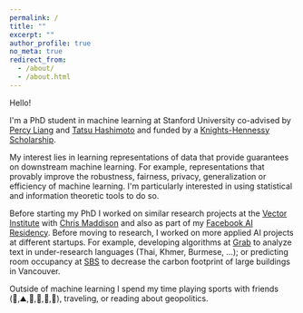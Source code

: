 ```yaml
---
permalink: /
title: ""
excerpt: ""
author_profile: true
no_meta: true
redirect_from: 
  - /about/
  - /about.html
---
```


Hello!

I'm a PhD student in machine learning at Stanford University co-advised by [Percy Liang](https://cs.stanford.edu/~pliang/) and [Tatsu Hashimoto](https://thashim.github.io/) and funded by a [Knights-Hennessy Scholarship](https://knight-hennessy.stanford.edu/). 

My interest lies in learning representations of data that provide guarantees on downstream machine learning. For example, representations that provably improve the robustness, fairness, privacy, generalization or efficiency of machine learning. I'm particularly interested in using statistical and information theoretic tools to do so.

Before starting my PhD I worked on similar research projects at the [Vector Institute](https://vectorinstitute.ai/) with [Chris Maddison](https://www.cs.toronto.edu/~cmaddis/) and also as part of my [Facebook AI Residency](https://research.fb.com/programs/facebook-ai-residency-program/). Before moving to research, I worked on more applied AI projects at different startups. For example, developing algorithms at [Grab](https://en.wikipedia.org/wiki/Grab_(company)) to analyze text in under-research languages (Thai, Khmer, Burmese, ...); or predicting room occupancy at [SBS](https://sensiblebuildingscience.com/) to decrease the carbon footprint of large buildings in Vancouver.

Outside of machine learning I spend my time playing sports with friends (:ski:,:mountain:,:badminton:,:basketball:,:volleyball:,:runner:), traveling, or reading about geopolitics.


<!-- News
======
- May 2021: Incredibly honored to have been selected as a [Knights-Hennessy Scholar](https://knight-hennessy.stanford.edu/).
- April 2021: I will be starting my PhD at Stanford University in September 2021.
- September 2020: Just finished my Facebook AI residency. Next up: internship at Vector Institute for one year.



 -->

